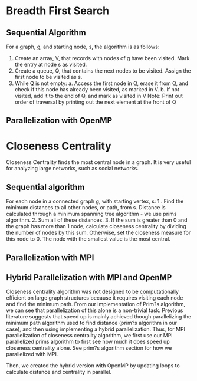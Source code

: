 # Breadth First Search

## Sequential Algorithm
For a graph, g, and starting node, s, the algorithm is as follows:
1.	Create an array, V, that records with nodes of g have been visited. Mark the entry at node s as visited.
2.	Create a queue, Q, that contains the next nodes to be visited. Assign the first node to be visited as s.
3.	While Q is not empty:
a.	Access the first node in Q, erase it from Q, and  check if this node has already been visited, as marked in V.
b.	If not visited, add it to the end of Q, and mark as visited in V
Note: Print out order of traversal by printing out the next element at the front of Q

## Parallelization with OpenMP 


# Closeness Centrality

Closeness Centrality finds the most central node in a graph. It is very useful for analyzing large networks, such as social networks. 

## Sequential algorithm
For each node in a connected graph g, with starting vertex, s:
1 . Find the minimum distances to all other nodes, or path, from s. Distance is calculated through a minimum spanning tree algorithm - we use prims algorithm. 
2.  Sum all of these distances. 
3. If the sum is greater than 0 and the graph has more than 1 node, calculate closeness centrality by dividing the number of nodes by this sum. Otherwise, set the closeness measure for this node to 0. 
The node with the smallest value is the most central.

## Parallelization with MPI

## Hybrid Parallelization with MPI and OpenMP
Closeness centrality algorithm was not designed to be computationally efficient on large graph structures because it requires visiting each node and find the minimum path. From our implementation of Prim?s algorithm, we can see that parallelization of this alone is a non-trivial task. Previous literature suggests that speed up is mainly achieved though parallelizing the minimum path algorithm used to find distance (prim?s algorithm in our case), and then using implementing a hybrid parallelization. Thus, for MPI parallelization of closeness centrality algorithm, we first use our MPI parallelized prims algorithm to first see how much it does speed up closeness centrality alone. See prim?s algorithm section for how we parallelized with MPI.


Then, we created the hybrid version with OpenMP by updating loops to calculate distance and centrality in parallel.
